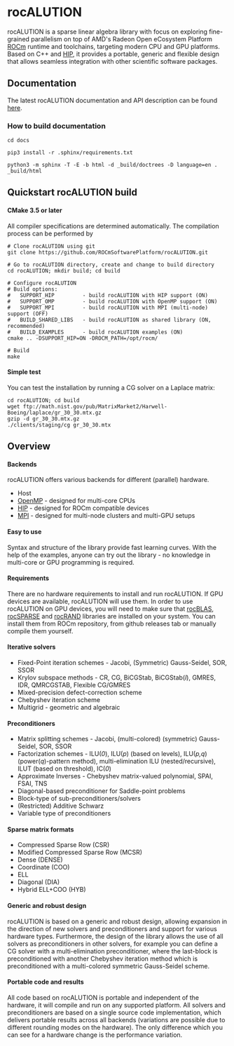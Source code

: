 # rocALUTION
rocALUTION is a sparse linear algebra library with focus on exploring fine-grained parallelism on top of AMD's Radeon Open eCosystem Platform [ROCm][] runtime and toolchains, targeting modern CPU and GPU platforms. Based on C++ and [HIP][], it provides a portable, generic and flexible design that allows seamless integration with other scientific software packages.

## Documentation
The latest rocALUTION documentation and API description can be found [here][].

### How to build documentation

```
cd docs

pip3 install -r .sphinx/requirements.txt

python3 -m sphinx -T -E -b html -d _build/doctrees -D language=en . _build/html
```

## Quickstart rocALUTION build

#### CMake 3.5 or later
All compiler specifications are determined automatically. The compilation process can be performed by
```
# Clone rocALUTION using git
git clone https://github.com/ROCmSoftwarePlatform/rocALUTION.git

# Go to rocALUTION directory, create and change to build directory
cd rocALUTION; mkdir build; cd build

# Configure rocALUTION
# Build options:
#   SUPPORT_HIP         - build rocALUTION with HIP support (ON)
#   SUPPORT_OMP         - build rocALUTION with OpenMP support (ON)
#   SUPPORT_MPI         - build rocALUTION with MPI (multi-node) support (OFF)
#   BUILD_SHARED_LIBS   - build rocALUTION as shared library (ON, recommended)
#   BUILD_EXAMPLES      - build rocALUTION examples (ON)
cmake .. -DSUPPORT_HIP=ON -DROCM_PATH=/opt/rocm/

# Build
make
```

#### Simple test
You can test the installation by running a CG solver on a Laplace matrix:
```
cd rocALUTION; cd build
wget ftp://math.nist.gov/pub/MatrixMarket2/Harwell-Boeing/laplace/gr_30_30.mtx.gz
gzip -d gr_30_30.mtx.gz
./clients/staging/cg gr_30_30.mtx
```

## Overview

#### Backends
rocALUTION offers various backends for different (parallel) hardware.
*  Host
*  [OpenMP][] - designed for multi-core CPUs
*  [HIP][]    - designed for ROCm compatible devices
*  [MPI][]    - designed for multi-node clusters and multi-GPU setups

#### Easy to use
Syntax and structure of the library provide fast learning curves. With the help of the examples, anyone can try out the library - no knowledge in multi-core or GPU programming is required.

#### Requirements
There are no hardware requirements to install and run rocALUTION. If GPU devices are available, rocALUTION will use them.
In order to use rocALUTION on GPU devices, you will need to make sure that [rocBLAS][], [rocSPARSE][] and [rocRAND][] libraries are installed on your system. You can install them from ROCm repository, from github releases tab or manually compile them yourself.

#### Iterative solvers
*  Fixed-Point iteration schemes - Jacobi, (Symmetric) Gauss-Seidel, SOR, SSOR
*  Krylov subspace methods - CR, CG, BiCGStab, BiCGStab(*l*), GMRES, IDR, QMRCGSTAB, Flexible CG/GMRES
*  Mixed-precision defect-correction scheme
*  Chebyshev iteration scheme
*  Multigrid - geometric and algebraic

#### Preconditioners
*  Matrix splitting schemes - Jacobi, (multi-colored) (symmetric) Gauss-Seidel, SOR, SSOR
*  Factorization schemes    - ILU(*0*), ILU(*p*) (based on levels), ILU(*p,q*) (power(*q*)-pattern method), multi-elimination ILU (nested/recursive), ILUT (based on threshold), IC(*0*)
*  Approximate Inverses - Chebyshev matrix-valued polynomial, SPAI, FSAI, TNS
*  Diagonal-based preconditioner for Saddle-point problems
*  Block-type of sub-preconditioners/solvers
*  (Restricted) Additive Schwarz
*  Variable type of preconditioners

#### Sparse matrix formats
*  Compressed Sparse Row (CSR)
*  Modified Compressed Sparse Row (MCSR)
*  Dense (DENSE)
*  Coordinate (COO)
*  ELL
*  Diagonal (DIA)
*  Hybrid ELL+COO (HYB)

#### Generic and robust design
rocALUTION is based on a generic and robust design, allowing expansion in the direction of new solvers and preconditioners and support for various hardware types. Furthermore, the design of the library allows the use of all solvers as preconditioners in other solvers, for example you can define a CG solver with a multi-elimination preconditioner, where the last-block is preconditioned with another Chebyshev iteration method which is preconditioned with a multi-colored symmetric Gauss-Seidel scheme.

#### Portable code and results
All code based on rocALUTION is portable and independent of the hardware, it will compile and run on any supported platform. All solvers and preconditioners are based on a single source code implementation, which delivers portable results across all backends (variations are possible due to different rounding modes on the hardware). The only difference which you can see for a hardware change is the performance variation.



[ROCm]: https://github.com/RadeonOpenCompute/ROCm
[HIP]: https://github.com/GPUOpen-ProfessionalCompute-Tools/HIP/
[OpenMP]: http://www.openmp.org/
[MPI]: https://www.open-mpi.org/
[rocBLAS]: https://github.com/ROCmSoftwarePlatform/rocBLAS
[rocSPARSE]: https://github.com/ROCmSoftwarePlatform/rocSPARSE
[rocRAND]: https://github.com/ROCmSoftwarePlatform/rocRAND
[here]: https://rocalution.readthedocs.io
